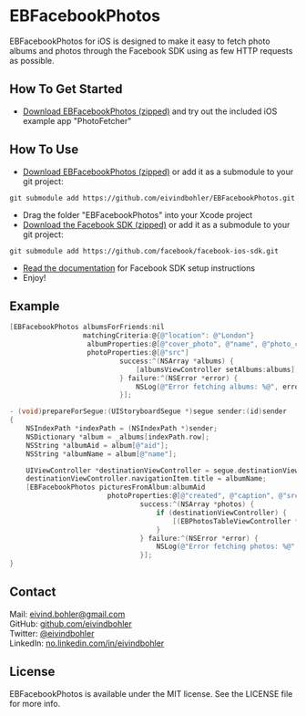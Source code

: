 # EBFacebookPhotos
EBFacebookPhotos for iOS is designed to make it easy to fetch photo albums and photos through the Facebook SDK using as few HTTP requests as possible.

## How To Get Started
- [Download EBFacebookPhotos (zipped)](https://github.com/eivindbohler/EBFacebookPhotos/zipball/master) and try out the included iOS example app "PhotoFetcher"

## How To Use
- [Download EBFacebookPhotos (zipped)](https://github.com/eivindbohler/EBFacebookPhotos/zipball/master) or add it as a submodule to your git project:
```
git submodule add https://github.com/eivindbohler/EBFacebookPhotos.git
```
- Drag the folder "EBFacebookPhotos" into your Xcode project
- [Download the Facebook SDK (zipped)](https://github.com/facebook/facebook-ios-sdk/zipball/master) or add it as a submodule to your git project:
```
git submodule add https://github.com/facebook/facebook-ios-sdk.git
```
- [Read the documentation](https://developers.facebook.com/docs/getting-started/getting-started-with-the-ios-sdk) for Facebook SDK setup instructions
- Enjoy!

## Example
``` objective-c
[EBFacebookPhotos albumsForFriends:nil
                  matchingCriteria:@{@"location": @"London"}
                   albumProperties:@[@"cover_photo", @"name", @"photo_count", @"created"]
                   photoProperties:@[@"src"]
                           success:^(NSArray *albums) {
                               [albumsViewController setAlbums:albums];
                           } failure:^(NSError *error) {
                               NSLog(@"Error fetching albums: %@", error);
                           }];

```
``` objective-c
- (void)prepareForSegue:(UIStoryboardSegue *)segue sender:(id)sender
{
    NSIndexPath *indexPath = (NSIndexPath *)sender;
    NSDictionary *album = _albums[indexPath.row];
    NSString *albumAid = album[@"aid"];
    NSString *albumName = album[@"name"];

    UIViewController *destinationViewController = segue.destinationViewController;
    destinationViewController.navigationItem.title = albumName;
    [EBFacebookPhotos picturesFromAlbum:albumAid
                        photoProperties:@[@"created", @"caption", @"src_width", @"src_height", @"src"]
                                success:^(NSArray *photos) {
                                    if (destinationViewController) {
                                        [(EBPhotosTableViewController *)destinationViewController setPhotos:photos];
                                    }
                                } failure:^(NSError *error) {
                                    NSLog(@"Error fetching photos: %@", error);
                                }];
}
```

## Contact
Mail: [eivind.bohler@gmail.com](mailto:eivind.bohler@gmail.com)  
GitHub: [github.com/eivindbohler](http://github.com/eivindbohler)  
Twitter: [@eivindbohler](https://twitter.com/eivindbohler)  
LinkedIn: [no.linkedin.com/in/eivindbohler](http://no.linkedin.com/in/eivindbohler)

## License
EBFacebookPhotos is available under the MIT license. See the LICENSE file for more info.